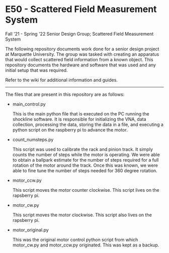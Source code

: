 # E50 - Scattered Field Measurement System

Fall '21 - Spring '22 Senior Design Group; Scattered Field Measurement System

The following repository documents work done for a senior design project at Marquette University. The group was tasked with creating an apparatus that would collect scattered field information from a known object. This repository documents the hardware and software that was used and any initial setup that was required.&#x20;

Refer to the wiki for additional information and guides.

***

The files that are present in this repository are as follows:

*   main\_control.py

    &#x20;   This is the main python file that is executed on the PC running the shockline software. It is responsible for initializing the VNA, data collection, processing the data, storing the data in a file, and executing a python script on the raspberry pi to advance the motor.

*   count\_numsteps.py

    &#x20;   This script was used to calibrate the rack and pinion track. It simply counts the number of steps while the motor is operating. We were able to obtain a ballpark estimate for the number of steps required for a full rotation of the motor around the track. Once this was known, we were able to fine tune the number of steps needed for 360 degree rotation.&#x20;

*   motor\_ccw\.py

    &#x20;   This script moves the motor counter clockwise. This script lives on the rapsberry pi.

*   motor\_cw\.py

    &#x20;   This script moves the motor clockwise. This script also lives on the rapsberry pi.&#x20;

*   motor\_original.py

    &#x20;   This was the original motor control python script from which motor\_cw.py and motor\_ccw.py originated. This was kept as a backup.&#x20;
